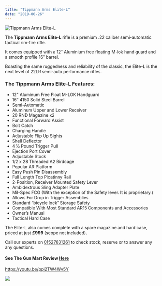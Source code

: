 ```yaml
---
title: "Tippmann Arms Elite-L"
date: "2019-06-26"
---
```


![Tippmann Arms Elite-L](https://res.cloudinary.com/shooting-supplies/image/upload/v1573564280/TippmannArmsElite-L_laqs0z_vvm1yb-1_ri3jsn.jpg)

The **Tippmann Arms Elite-L** rifle is a premium .22 caliber semi-automatic tactical rim-fire rifle.

It comes equipped with a 12″ Aluminium free floating M-lok hand guard and a smooth profile 16″ barrel.

Boasting the same ruggedness and reliability of the classic, the Elite-L is the next level of 22LR semi-auto performance rifles.

### The Tippmann Arms Elite-L Features:

- 12" Aluminum Free Float M-LOK Handguard
- 16” 4150 Solid Steel Barrel
- Semi-Automatic
- Aluminum Upper and Lower Receiver
- 20 RND Magazine x2
- Functional Forward Assist
- Bolt Catch
- Charging Handle
- Adjustable Flip Up Sights
- Shell Deflector
- 4 ½ Pound Trigger Pull
- Ejection Port Cover
- Adjustable Stock
- 1/2 x 28 Threaded A2 Birdcage
- Popular AR Platform
- Easy Push Pin Disassembly
- Full Length Top Picatinny Rail
- 2-Position, Receiver Mounted Safety Lever
- Ambidextrous Sling Adapter Plate
- Mil-Spec FCG (With the exception of the Safety lever. It is proprietary.)
- Allows For Drop in Trigger Assemblies
- Standard “bicycle lock” Storage Safety
- Compatible With Most Standard AR15 Components and Accessories
- Owner’s Manual
- Tactical Hard Case

The Elite-L also comes complete with a spare magazine and hard case, priced at just **£999** (scope not included).

Call our experts on [01527831261](tel:01527831261) to check stock, reserve or to answer any any questions.

#### See The Gun Mart Review [Here](https://www.gunmart.net/gun-reviews/firearms/rifles/tippman-.22lr-ar15)

https://youtu.be/ppi2TW4Wv5Y

[![](https://res.cloudinary.com/shooting-supplies/image/upload/v1573564181/ViewTippmannArmsStock-1_txjyz0_shuhu2-1_ryljfz.jpg)](https://www.guntrader.uk/Guns-For-Sale/results/0806-298d-eac3-6a1d)
